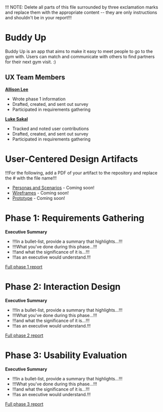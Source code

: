 !!! NOTE: Delete all parts of this file surrounded by three exclamation marks and replace them with the appropriate content -- they are only instructions and shouldn't be in your report!!!

# Buddy Up

Buddy Up is an app that aims to make it easy to meet people to go to the gym with. Users can match and communicate with others to find partners for their next gym visit. :)

## UX Team Members

**[Allison Lee](https://github.com/UsabilityEngineering/ux-portfolio-anlee)**
* Wrote phase 1 information
* Drafted, created, and sent out survey
* Participated in requirements gathering

**[Luke Sakal](https://usabilityengineering.github.io/ux-portfolio-lesakal/)**
* Tracked and noted user contributions
* Drafted, created, and sent out survey
* Participated in requirements gathering

# User-Centered Design Artifacts
 
!!!For the following, add a PDF of your artifact to the repository and replace the # with the file name!!!
* [Personas and Scenarios](#) - Coming soon!
* [Wireframes](#) - Coming soon!
* [Prototype](#) - Coming soon!

# Phase 1: Requirements Gathering

**Executive Summary**

* !!!In a bullet-list, provide a summary that highlights...!!!
* !!!What you've done during this phase...!!!
* !!!and what the significance of it is...!!!
* !!!as an executive would understand.!!!

[Full phase 1 report](requirements/)

# Phase 2: Interaction Design

**Executive Summary**

* !!!In a bullet-list, provide a summary that highlights...!!!
* !!!What you've done during this phase...!!!
* !!!and what the significance of it is...!!!
* !!!as an executive would understand.!!!

[Full phase 2 report](design/)

# Phase 3: Usability Evaluation

**Executive Summary**

* !!!In a bullet-list, provide a summary that highlights...!!!
* !!!What you've done during this phase...!!!
* !!!and what the significance of it is...!!!
* !!!as an executive would understand.!!!

[Full phase 3 report](evaluation/)
